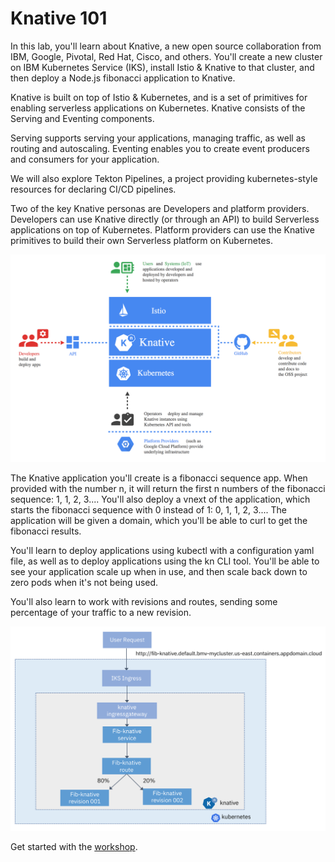 # Knative 101

In this lab, you'll learn about Knative, a new open source collaboration from IBM, Google, Pivotal, Red Hat, Cisco, and others. You'll create a new cluster on IBM Kubernetes Service (IKS), install Istio & Knative to that cluster, and then deploy a Node.js fibonacci application to Knative.

Knative is built on top of Istio & Kubernetes, and is a set of primitives for enabling serverless applications on Kubernetes. Knative consists of the Serving and Eventing components. 

Serving supports serving your applications, managing traffic, as well as routing and autoscaling. Eventing enables you to create event producers and consumers for your application.

We will also explore Tekton Pipelines, a project providing kubernetes-style resources for declaring CI/CD pipelines.

Two of the key Knative personas are Developers and platform providers. Developers can use Knative directly (or through an API) to build Serverless applications on top of Kubernetes.  Platform providers can use the Knative primitives to build their own Serverless platform on Kubernetes.

![knative personas](README_images/audience.png)

The Knative application you'll create is a fibonacci sequence app. When provided with the number n, it will return the first n numbers of the fibonacci sequence: 1, 1, 2, 3.... You'll also deploy a vnext of the application, which starts the fibonacci sequence with 0 instead of 1: 0, 1, 1, 2, 3.... The application will be given a domain, which you'll be able to curl to get the fibonacci results.

You'll learn to deploy applications using kubectl with a configuration yaml file, as well as to deploy applications using the kn CLI tool. You'll be able to see your application scale up when in use, and then scale back down to zero pods when it's not being used.

You'll also learn to work with revisions and routes, sending some percentage of your traffic to a new revision.

![diagram of the app created in this lab](README_images/knativeappdiagram.png)


Get started with the [workshop](./exercise-0/README.md).
